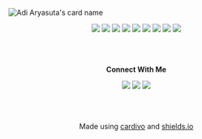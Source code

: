 ![Adi Aryasuta's card name](https://cardivo.vercel.app/api?name=Adi%20Aryasuta&description=Software%20engineering%20student%20at%20SMK%20N%201%20Denpasar&image=https://avatars.githubusercontent.com/u/71261331?v=4&backgroundColor=%2424240&instagram=adiiaryasutaa&github=adiiaryasutaa&twitter=lolcecep&fontColor=%23ffffff&iconColor=%23ffffff&pattern=brickWall&colorPattern=%23181818)

<div align="center">
  
  <img src="https://img.shields.io/badge/c++-%23195A8F.svg?&style=for-the-badge&logo=cplusplus&logoColor=%23ffffff"/>
  <img src="https://img.shields.io/badge/java-%23E40404.svg?&style=for-the-badge&logo=java&logoColor=%23ffffff"/>
  <img src="https://img.shields.io/badge/python-%231E4562.svg?&style=for-the-badge&logo=python&logoColor=%23ffffff"/>
  <img src="https://img.shields.io/badge/javascript-%23FFE927.svg?&style=for-the-badge&logo=javascript&logoColor=%23242424"/>
  <img src="https://img.shields.io/badge/django-%23003D2B.svg?&style=for-the-badge&logo=django&logoColor=%23ffffff"/>
  <img src="https://img.shields.io/badge/bootstrap-%235F2BAA.svg?&style=for-the-badge&logo=bootstrap&logoColor=%23ffffff"/>
  <img src="https://img.shields.io/badge/tailwind%20css-%2323A4BA.svg?&style=for-the-badge&logo=tailwind%20css&logoColor=%23ffffff"/>
  <img src="https://img.shields.io/badge/node%20js-%238CC849.svg?&style=for-the-badge&logo=nodedotjs&logoColor=%23ffffff"/>
  <img src="https://img.shields.io/badge/mysql-%23EF9215.svg?&style=for-the-badge&logo=mysql&logoColor=%23ffffff"/>
  
  <br/><br/>
  
  <b>Connect With Me</b>
  
  <a href="mailto:adiaryasuta.dev@gmail.com" style="text-decoration: none;">
    <img src="https://img.shields.io/badge/email-%23EA4335?&style=for-the-badge&logo=gmail&logoColor=white"/>
  </a>
  <a href="https://twitter.com/lolcecep" style="text-decoration: none;">
    <img src="https://img.shields.io/badge/twitter-%231DA1F2?&style=for-the-badge&logo=twitter&logoColor=white"/>
  </a>
  <a href="https://instagram.com/adiiaryasutaa" style="text-decoration: none;">
    <img src="https://img.shields.io/badge/instagram-%23E4405F?&style=for-the-badge&logo=instagram&logoColor=white"/>
  </a>
  
  <br/><br/>
  
  Made using [cardivo](https://github.com/satyawikananda/cardivo) and [shields.io](https://shields.io/)
  
</div>
